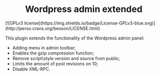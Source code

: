 <h1 align="center">Wordpress admin extended</h1>
[![GPLv3 license](https://img.shields.io/badge/License-GPLv3-blue.svg)](http://perso.crans.org/besson/LICENSE.html)

This plugin extends the functionality of the Wordpress admin panel:
* Adding menu in admin toolbar;
* Enables the gzip compression function;
* Remove script\style version and source from public;
* Limits the amount of post revisions on 10;
* Disable XML-RPC.
